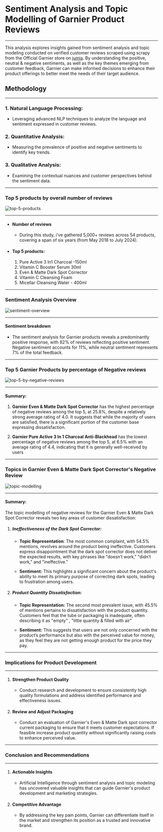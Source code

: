 # **Sentiment Analysis and Topic Modelling of Garnier Product Reviews**
---

This analysis explores insights gained from sentiment analysis and topic
modeling conducted on verified customer reviews scraped using scrapy from the Official Garnier store on [jumia](https://www.jumia.co.ke/mlp-garnier-store/). By understanding the positive, neutral & negative sentiments, as well as the key themes emerging from customer feedback, Garnier can make informed decisions to enhance their product offerings to better meet the needs of their target audience.


## **Methodology**
---

### 1. **Natural Language Processing:**
- Leveraging advanced NLP techniques to analyze the language and
sentiment expressed in customer reviews.

### 2. **Quantitative  Analysis:**
- Measuring the prevalence of positive and negative sentiments to
identify key trends.

### 3. **Qualitative Analysis:**
- Examining the contextual nuances and customer perspectives
behind the sentiment data.
---

### **Top 5 products by overall number of reviews**

![top-5-products](./img/top_5_products_by_number-of-reviews.png)

---

- #### **Number of reviews**
  - During this study, i've gathered 5,000+ reviews
across 54 products, covering a span of six years (from
May 2018 to July 2024).

- #### **Top 5 products:**

  1. Pure Active 3 In1 Charcoal -150ml
  2. Vitamin C Booster Serum 30ml
  3. Even & Matte Dark Spot Corrector
  4. Vitamin C Cleansing Foam
  5. Micellar Cleansing Water - 400ml

---

### **Sentiment Analysis Overview**

![sentiment-overview](./img/new-sentiment-analysis-overview.png)

---

#### **Sentiment breakdown**
- The sentiment analysis for Garnier products reveals a predominantly
positive response, with 82% of reviews reflecting positive sentiment.
Negative sentiment accounts for 11%, while neutral sentiment
represents 7% of the total feedback.

---

### **Top 5 Garnier Products by percentage of Negative reviews**

![top-5-by-negative-reviews](./img/Top-5-products-percentage-negative-reviews.png)

---
#### **Summary:**
1. **Garnier Even & Matte Dark Spot Corrector** has the highest percentage of negative reviews among the top 5, at
25.8%, despite a relatively strong average rating of 4.0. It suggests that while the majority of users are satisfied, there is a significant portion of the customer base expressing dissatisfaction.

2. **Garnier Pure Active 3 In 1 Charcoal Anti-Blackhead** has the lowest percentage of negative reviews among the
top 5, at 6.5% with an average rating of 4.4, indicating that it is generally well-received by users
---

### **Topics in Garnier Even & Matte Dark Spot Corrector's Negative Review**

![topic-modelling](./img/Topic-piechart.png)

---

#### **Summary:**
The topic modelling of negative reviews for the Garnier Even & Matte Dark Spot Corrector reveals two key areas of customer dissatisfaction:

1. ##### **Ineffectiveness of the Dark Spot Corrector:**
   - **Topic Representation**: The most common complaint, with 54.5% mentions, revolves around the product
being ineffective. Customers express disappointment that the dark spot corrector does not deliver the
expected results, with key phrases like "doesnʼt work," "didnʼt work," and "ineffective."

   - **Sentiment:** This highlights a significant concern about the product's ability to meet its primary purpose of
correcting dark spots, leading to frustration among users.

2. ##### **Product Quantity Dissatisfaction:**
   - **Topic Representation:** The second most prevalent issue, with 45.5% of mentions pertains to dissatisfaction
with the product quantity. Customers feel that the tube or packaging is inadequate, often describing it as
"empty" , "little quantity & filled with air"

   - **Sentiment:** This suggests that users are not only concerned with the productʼs performance but also with
the perceived value for money, as they feel they are not getting enough product for the price they pay.

---

### **Implications for Product Development**
---

1. ####  **Strengthen Product Quality**

   - Conduct research and development to ensure consistently high quality formulations and address identified performance and effectiveness issues.

2. #### **Review and Adjust Packaging**
   - Conduct an evaluation of Garnier's Even & Matte Dark spot
corrector current packaging to ensure that it meets customer
expectations. If feasible increase product quantity without
significantly raising costs to enhance perceived value.

---

### **Conclusion and Recommendations**
---

1. #### **Actionable Insights**
   - ArtificiaI Intelligence through sentiment analysis and topic modeling
has uncovered valuable insights that can guide Garnier's product
development and marketing strategies.

2. #### **Competitive Advantage**
   - By addressing the key pain points, Garnier can differentiate itself in the market and strengthen its position as a trusted and innovative
brand.


